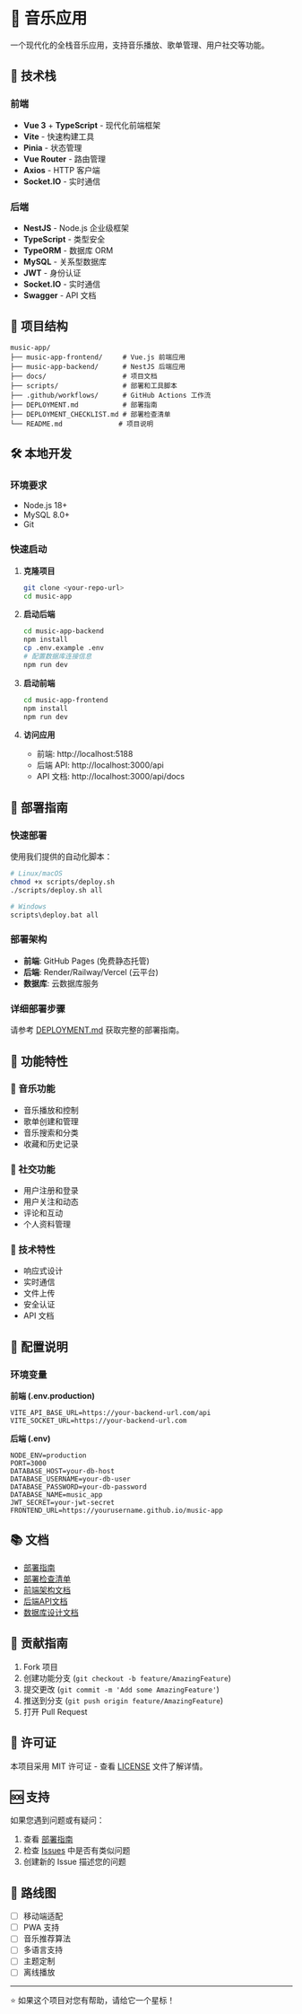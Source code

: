 # 🎵 音乐应用

一个现代化的全栈音乐应用，支持音乐播放、歌单管理、用户社交等功能。

## 🚀 技术栈

### 前端
- **Vue 3** + **TypeScript** - 现代化前端框架
- **Vite** - 快速构建工具
- **Pinia** - 状态管理
- **Vue Router** - 路由管理
- **Axios** - HTTP 客户端
- **Socket.IO** - 实时通信

### 后端
- **NestJS** - Node.js 企业级框架
- **TypeScript** - 类型安全
- **TypeORM** - 数据库 ORM
- **MySQL** - 关系型数据库
- **JWT** - 身份认证
- **Socket.IO** - 实时通信
- **Swagger** - API 文档

## 📁 项目结构

```
music-app/
├── music-app-frontend/     # Vue.js 前端应用
├── music-app-backend/      # NestJS 后端应用
├── docs/                   # 项目文档
├── scripts/                # 部署和工具脚本
├── .github/workflows/      # GitHub Actions 工作流
├── DEPLOYMENT.md           # 部署指南
├── DEPLOYMENT_CHECKLIST.md # 部署检查清单
└── README.md              # 项目说明
```

## 🛠️ 本地开发

### 环境要求
- Node.js 18+
- MySQL 8.0+
- Git

### 快速启动

1. **克隆项目**
   ```bash
   git clone <your-repo-url>
   cd music-app
   ```

2. **启动后端**
   ```bash
   cd music-app-backend
   npm install
   cp .env.example .env
   # 配置数据库连接信息
   npm run dev
   ```

3. **启动前端**
   ```bash
   cd music-app-frontend
   npm install
   npm run dev
   ```

4. **访问应用**
   - 前端: http://localhost:5188
   - 后端 API: http://localhost:3000/api
   - API 文档: http://localhost:3000/api/docs

## 🚀 部署指南

### 快速部署

使用我们提供的自动化脚本：

```bash
# Linux/macOS
chmod +x scripts/deploy.sh
./scripts/deploy.sh all

# Windows
scripts\deploy.bat all
```

### 部署架构

- **前端**: GitHub Pages (免费静态托管)
- **后端**: Render/Railway/Vercel (云平台)
- **数据库**: 云数据库服务

### 详细部署步骤

请参考 [DEPLOYMENT.md](./DEPLOYMENT.md) 获取完整的部署指南。

## 📖 功能特性

### 🎵 音乐功能
- 音乐播放和控制
- 歌单创建和管理
- 音乐搜索和分类
- 收藏和历史记录

### 👥 社交功能
- 用户注册和登录
- 用户关注和动态
- 评论和互动
- 个人资料管理

### 🔧 技术特性
- 响应式设计
- 实时通信
- 文件上传
- 安全认证
- API 文档

## 🔧 配置说明

### 环境变量

**前端 (.env.production)**
```env
VITE_API_BASE_URL=https://your-backend-url.com/api
VITE_SOCKET_URL=https://your-backend-url.com
```

**后端 (.env)**
```env
NODE_ENV=production
PORT=3000
DATABASE_HOST=your-db-host
DATABASE_USERNAME=your-db-user
DATABASE_PASSWORD=your-db-password
DATABASE_NAME=music_app
JWT_SECRET=your-jwt-secret
FRONTEND_URL=https://yourusername.github.io/music-app
```

## 📚 文档

- [部署指南](./DEPLOYMENT.md)
- [部署检查清单](./DEPLOYMENT_CHECKLIST.md)
- [前端架构文档](./docs/前端架构文档.md)
- [后端API文档](./docs/后端API文档.md)
- [数据库设计文档](./docs/数据库设计文档.md)

## 🤝 贡献指南

1. Fork 项目
2. 创建功能分支 (`git checkout -b feature/AmazingFeature`)
3. 提交更改 (`git commit -m 'Add some AmazingFeature'`)
4. 推送到分支 (`git push origin feature/AmazingFeature`)
5. 打开 Pull Request

## 📄 许可证

本项目采用 MIT 许可证 - 查看 [LICENSE](LICENSE) 文件了解详情。

## 🆘 支持

如果您遇到问题或有疑问：

1. 查看 [部署指南](./DEPLOYMENT.md)
2. 检查 [Issues](../../issues) 中是否有类似问题
3. 创建新的 Issue 描述您的问题

## 🎯 路线图

- [ ] 移动端适配
- [ ] PWA 支持
- [ ] 音乐推荐算法
- [ ] 多语言支持
- [ ] 主题定制
- [ ] 离线播放

---

⭐ 如果这个项目对您有帮助，请给它一个星标！
